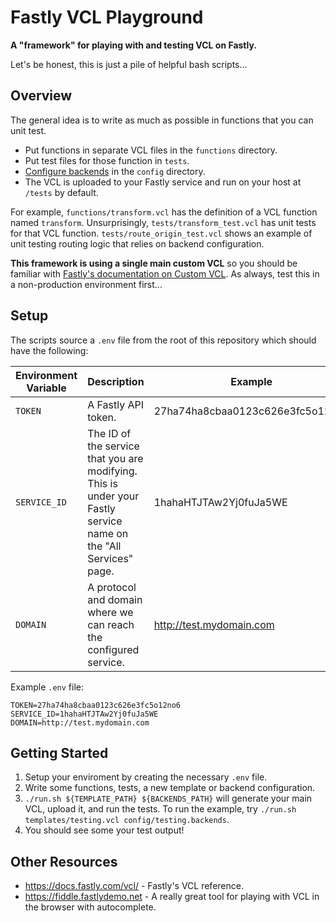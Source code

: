 # Fastly VCL Playground

**A "framework" for playing with and testing VCL on Fastly.**

Let's be honest, this is just a pile of helpful bash scripts...


## Overview

The general idea is to write as much as possible in functions that you can unit test.

- Put functions in separate VCL files in the `functions` directory.
- Put test files for those function in `tests`.
- [Configure backends](https://github.com/theRealWardo/fastly-vcl-playground/tree/master/config) in the `config` directory.
- The VCL is uploaded to your Fastly service and run on your host at `/tests` by default.

For example, `functions/transform.vcl` has the definition of a VCL function named `transform`.
Unsurprisingly, `tests/transform_test.vcl` has unit tests for that VCL function.
`tests/route_origin_test.vcl` shows an example of unit testing routing logic that relies on backend configuration.

**This framework is using a single main custom VCL** so you should be familiar with [Fastly's documentation on Custom VCL](https://docs.fastly.com/vcl/custom-vcl/creating-custom-vcl/). As always, test this in a non-production environment first...


## Setup

The scripts source a `.env` file from the root of this repository which should have the following:

| Environment Variable | Description                                                                                                      | Example                          |
|----------------------|------------------------------------------------------------------------------------------------------------------|----------------------------------|
| `TOKEN`              | A Fastly API token.                                                                                              | 27ha74ha8cbaa0123c626e3fc5o12no6 |
| `SERVICE_ID`         | The ID of the service that you are modifying. This is under your Fastly service name on the "All Services" page. | 1hahaHTJTAw2Yj0fuJa5WE           |
| `DOMAIN`             | A protocol and domain where we can reach the configured service.                                                 | http://test.mydomain.com         |

Example `.env` file:

```
TOKEN=27ha74ha8cbaa0123c626e3fc5o12no6
SERVICE_ID=1hahaHTJTAw2Yj0fuJa5WE
DOMAIN=http://test.mydomain.com
```

## Getting Started

1. Setup your enviroment by creating the necessary `.env` file.
1. Write some functions, tests, a new template or backend configuration.
1. `./run.sh ${TEMPLATE_PATH} ${BACKENDS_PATH}` will generate your main VCL, upload it, and run the tests. To run the example, try `./run.sh templates/testing.vcl config/testing.backends`.
1. You should see some your test output!

## Other Resources

- https://docs.fastly.com/vcl/ - Fastly's VCL reference.
- https://fiddle.fastlydemo.net - A really great tool for playing with VCL in the browser with autocomplete.
